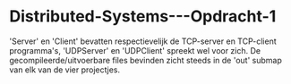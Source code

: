 # Distributed-Systems---Opdracht-1
'Server' en 'Client' bevatten respectievelijk de TCP-server en TCP-client programma's, 'UDPServer' en 'UDPClient' spreekt wel voor zich.
De gecompileerde/uitvoerbare files bevinden zicht steeds in de 'out' submap van elk van de vier projectjes. 
